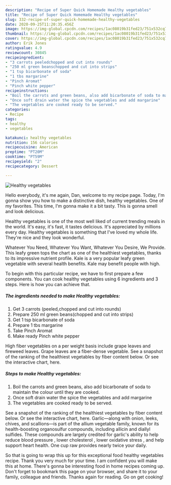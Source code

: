 ```yaml
---
description: "Recipe of Super Quick Homemade Healthy vegetables"
title: "Recipe of Super Quick Homemade Healthy vegetables"
slug: 332-recipe-of-super-quick-homemade-healthy-vegetables
date: 2020-09-25T11:20:35.456Z
image: https://img-global.cpcdn.com/recipes/1ac08019b31fed23/751x532cq70/healthy-vegetables-recipe-main-photo.jpg
thumbnail: https://img-global.cpcdn.com/recipes/1ac08019b31fed23/751x532cq70/healthy-vegetables-recipe-main-photo.jpg
cover: https://img-global.cpcdn.com/recipes/1ac08019b31fed23/751x532cq70/healthy-vegetables-recipe-main-photo.jpg
author: Erik Jones
ratingvalue: 4.9
reviewcount: 30845
recipeingredient:
- "3 carrots peeledchopped and cut into rounds"
- "250 ml green beanschopped and cut into strips"
- "1 tsp bicarbonate of soda"
- "1 tbs margarine"
- "Pinch Aromat"
- "Pinch white pepper"
recipeinstructions:
- "Boil the carrots and green beans, also add bicarbonate of soda to maintain the colour until they are cooked."
- "Once soft drain water the spice the vegetables and add margarine"
- "The vegetables are cooked ready to be served."
categories:
- Recipe
tags:
- healthy
- vegetables

katakunci: healthy vegetables 
nutrition: 156 calories
recipecuisine: American
preptime: "PT20M"
cooktime: "PT59M"
recipeyield: "2"
recipecategory: Dessert

---
```



![Healthy vegetables](https://img-global.cpcdn.com/recipes/1ac08019b31fed23/751x532cq70/healthy-vegetables-recipe-main-photo.jpg)

Hello everybody, it's me again, Dan, welcome to my recipe page. Today, I'm gonna show you how to make a distinctive dish, healthy vegetables. One of my favorites. This time, I'm gonna make it a bit tasty. This is gonna smell and look delicious.

Healthy vegetables is one of the most well liked of current trending meals in the world. It's easy, it's fast, it tastes delicious. It's appreciated by millions every day. Healthy vegetables is something that I've loved my whole life. They're nice and they look wonderful.

Whatever You Need, Whatever You Want, Whatever You Desire, We Provide. This leafy green tops the chart as one of the healthiest vegetables, thanks to its impressive nutrient profile. Kale is a very popular leafy green vegetable with several health benefits. Kale may benefit people with high.


To begin with this particular recipe, we have to first prepare a few components. You can cook healthy vegetables using 6 ingredients and 3 steps. Here is how you can achieve that.

<!--inarticleads1-->

##### The ingredients needed to make Healthy vegetables:

1. Get 3 carrots (peeled,chopped and cut into rounds)
1. Prepare 250 ml green beans(chopped and cut into strips)
1. Get 1 tsp bicarbonate of soda
1. Prepare 1 tbs margarine
1. Take Pinch Aromat
1. Make ready Pinch white pepper


High fiber vegetables on a per weight basis include grape leaves and fireweed leaves. Grape leaves are a fiber-dense vegetable. See a snapshot of the ranking of the healthiest vegetables by fiber content below. Or see the interactive chart, here. 

<!--inarticleads2-->

##### Steps to make Healthy vegetables:

1. Boil the carrots and green beans, also add bicarbonate of soda to maintain the colour until they are cooked.
1. Once soft drain water the spice the vegetables and add margarine
1. The vegetables are cooked ready to be served.


See a snapshot of the ranking of the healthiest vegetables by fiber content below. Or see the interactive chart, here. Garlic—along with onion, leeks, chives, and scallions—is part of the allium vegetable family, known for its health-boosting organosulfur compounds, including allicin and diallyl sulfides. These compounds are largely credited for garlic&#39;s ability to help reduce blood pressure , lower cholesterol , lower oxidative stress , and help support heart health. One cup raw provides nearly twice your daily. 

So that is going to wrap this up for this exceptional food healthy vegetables recipe. Thank you very much for your time. I am confident you will make this at home. There's gonna be interesting food in home recipes coming up. Don't forget to bookmark this page on your browser, and share it to your family, colleague and friends. Thanks again for reading. Go on get cooking!

